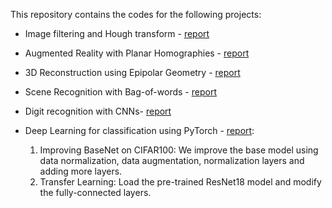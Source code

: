 
This repository contains the codes for the following projects:

- Image filtering and Hough transform - [report](https://github.com/user-attachments/files/16841571/1.pdf)


- Augmented Reality with Planar Homographies - [report](https://github.com/user-attachments/files/16841541/301407844.pdf)


- 3D Reconstruction using Epipolar Geometry - [report](https://github.com/user-attachments/files/16841546/301407844.pdf)


- Scene Recognition with Bag-of-words - [report](https://github.com/user-attachments/files/16841568/301407844.2.pdf)


 
- Digit recognition with CNNs- [report](https://github.com/user-attachments/files/16841512/301407844.pdf)

- Deep Learning for classification using PyTorch - [report](https://github.com/user-attachments/files/16841518/301407844.pdf):
  1. Improving BaseNet on CIFAR100: We improve the base model using data normalization, data augmentation, normalization layers and adding more layers. 
  2. Transfer Learning: Load the pre-trained ResNet18 model and modify the fully-connected layers.
